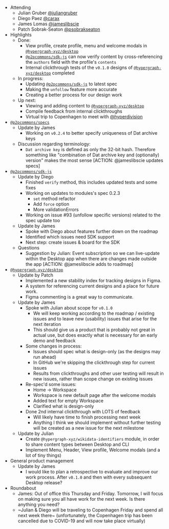 -   Attending
    - Julian Gruber [@juliangruber](https://twitter.com/juliangruber)
    - Diego Paez [@carax](https://twitter.com/carax)
    - James Lomas [@jameslibscie](https://github.com/jameslibscie)
    - Patch Sobrak-Seaton [@psobrakseaton](https://twitter.com/psobrakseaton)
-   Highlights
    - Done:
        - View profile, create profile, menu and welcome modals in [`@hypergraph-xyz/desktop`](https://github.com/hypergraph-xyz/desktop)
        - [`@p2pcommons/sdk-js`](https://github.com/p2pcommons/sdk-js) can now verify content by cross-referencing the `authors` field with the profile's `contents`
        - Internal clickthrough tests of the `v0.1.0` designs of [`@hypergraph-xyz/desktop`](https://github.com/hypergraph-xyz/desktop) completed
    - In progress:
        - Updating [`@p2pcommons/sdk-js`](https://github.com/p2pcommons/sdk-js) to latest spec
        - Making the `unfollow` feature more accurate
        - Creating a better process for our design work
    - Up next:
        - Viewing and adding content to [`@hypergraph-xyz/desktop`](https://github.com/hypergraph-xyz/desktop)
        - Compile feedback from internal clickthroughs
        - Virtual trip to Copenhagen to meet with [@hyperdivision](https://github.com/hyperdivision)
-   [`@p2pcommons/specs`](https://github.com/p2pcommons/specs)
    - Update by James
        - Working on `v0.2.4` to better specify uniqueness of Dat archive keys
    - Discussion regarding terminology:
        - `Dat archive key` is defined as only the 32-bit hash. Therefore something like "combination of Dat archive key and (optionally) version" makes the most sense [ACTION: @jameslibscie updates specs]
-   [`@p2pcommons/sdk-js`](https://github.com/p2pcommons/sdk-js)
    - Update by Diego
        - Finished `verify` method, this includes updated tests and some fixes
        - Working on updates to modules's spec 0.2.3
            - `set` method refactor
            - Add `force` option
            - More validationErrors
        - Working on issue #93 (unfollow specific versions) related to the spec update too
    - Update by James
        - Spoke with Diego about features further down on the roadmap
        - Identified which issues need SDK support
        - Next step: create issues & board for the SDK
    - Questions
        - Suggestion by Julian: Event subscription so we can live-update within the Desktop app when there are changes made outside the app [ACTION: @jameslibscie adds to roadmap]
-   [`@hypergraph-xyz/desktop`](https://github.com/hypergraph-xyz/desktop)
    - Update by Patch
        - Implemented a new stability index for tracking designs in Figma.
        - A system for referencing current designs and a place for future work.
        - Figma commenting is a great way to communicate.
    - Update by James
        - Spoke with Julian about scope for `v0.1.0`
            - We will keep working according to the roadmap / existing issues and to leave new (usability) issues that arise for the next iteration
            - This should give us a product that is probably not great in actual use, but does exactly what is necessary for an early demo and feedback
        - Some changes in process:
            - Issues should spec what is design-only (as the designs may run ahead)
            - In GitHub we're skipping the clickthrough step for current issues
            - Results from clickthroughs and other user testing will result in new issues, rather than scope change on existing issues
        - Re-spec'd some issues:
            - Home -> Workspace
            - Workspace is new default page after the welcome modals
            - Added text for empty Workspace
            - Clarified what is design-only
        - Done 2nd internal clickthrough with LOTS of feedback
            - Will likely have time to finish processing next week
            - Anything I think we should implement without further testing will be created as a new issue for the next milestone
    - Update by Julian
        - Create `@hypergraph-xyz/wikidata-identifiers` module, in order to share content types between Desktop and CLI
        - Implement Menu, Header, View profile, Welcome modals (and a lot of tiny things)
-   General product management
    - Update by James
        - I would like to plan a retrospective to evaluate and improve our work process. After `v0.1.0` and then with every subsequent Desktop release?
- Roundabout
    - James: Out of office this Thursday and Friday. Tomorrow, I will focus on making sure you all have work for the next week. Is there anything you need?
    - ~Julian & Diego will be traveling to Copenhagen Friday and spend all next week there~ (unfortunately, the Copenhagen trip has been cancelled due to COVID-19 and will now take place virtually)
